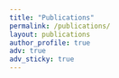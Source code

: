 ```yaml
---
title: "Publications"
permalink: /publications/
layout: publications
author_profile: true
adv: true
adv_sticky: true
---
```


